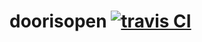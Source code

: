 # doorisopen [![travis CI](https://travis-ci.org/doorisopen/doorisopen.github.io.svg?branch=master.svg?style=svg)](https://travis-ci.org/doorisopen/doorisopen.github.io.svg?branch=master)